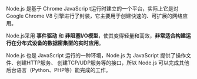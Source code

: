 

Node.js 是基于 Chrome JavaScrip t运行时建立的一个平台，实际上它是对 Google Chrome V8 引擎进行了封装，它主要用于创建快速的、可扩展的网络应用。

Node.js采用 **事件驱动** 和 **非阻塞I/O模型**，使其变得轻量和高效，**非常适合构建运行在分布式设备的数据密集型的实时应用**。

Node.js 也是 JavaScript 运行的一种环境，Node.js 为 JavaScript 提供了操作文件、创建HTTP服务、 创建TCP/UDP服务等的接口，所以 Node.js 可以完成其他后台语言（Python、PHP等）能完成的工作。